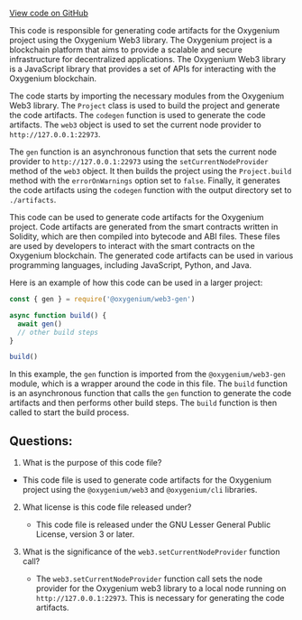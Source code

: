 [View code on GitHub](https://github.com/oxygenium/oxygenium-web3/gen.ts)

This code is responsible for generating code artifacts for the Oxygenium project using the Oxygenium Web3 library. The Oxygenium project is a blockchain platform that aims to provide a scalable and secure infrastructure for decentralized applications. The Oxygenium Web3 library is a JavaScript library that provides a set of APIs for interacting with the Oxygenium blockchain.

The code starts by importing the necessary modules from the Oxygenium Web3 library. The `Project` class is used to build the project and generate the code artifacts. The `codegen` function is used to generate the code artifacts. The `web3` object is used to set the current node provider to `http://127.0.0.1:22973`.

The `gen` function is an asynchronous function that sets the current node provider to `http://127.0.0.1:22973` using the `setCurrentNodeProvider` method of the `web3` object. It then builds the project using the `Project.build` method with the `errorOnWarnings` option set to `false`. Finally, it generates the code artifacts using the `codegen` function with the output directory set to `./artifacts`.

This code can be used to generate code artifacts for the Oxygenium project. Code artifacts are generated from the smart contracts written in Solidity, which are then compiled into bytecode and ABI files. These files are used by developers to interact with the smart contracts on the Oxygenium blockchain. The generated code artifacts can be used in various programming languages, including JavaScript, Python, and Java.

Here is an example of how this code can be used in a larger project:

```javascript
const { gen } = require('@oxygenium/web3-gen')

async function build() {
  await gen()
  // other build steps
}

build()
```

In this example, the `gen` function is imported from the `@oxygenium/web3-gen` module, which is a wrapper around the code in this file. The `build` function is an asynchronous function that calls the `gen` function to generate the code artifacts and then performs other build steps. The `build` function is then called to start the build process.
## Questions: 
 1. What is the purpose of this code file?
   - This code file is used to generate code artifacts for the Oxygenium project using the `@oxygenium/web3` and `@oxygenium/cli` libraries.

2. What license is this code file released under?
   - This code file is released under the GNU Lesser General Public License, version 3 or later.

3. What is the significance of the `web3.setCurrentNodeProvider` function call?
   - The `web3.setCurrentNodeProvider` function call sets the node provider for the Oxygenium web3 library to a local node running on `http://127.0.0.1:22973`. This is necessary for generating the code artifacts.